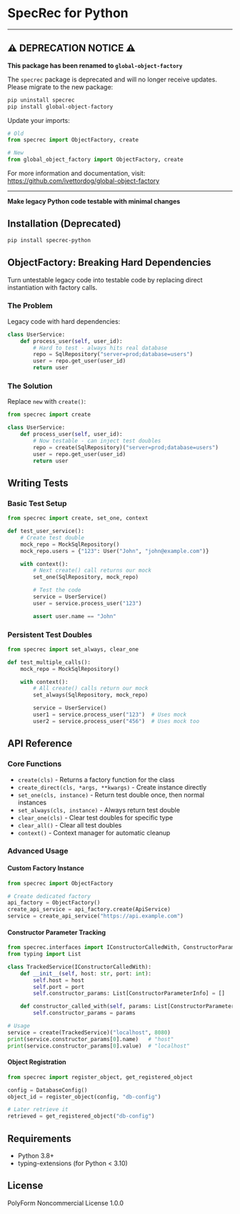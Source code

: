 # SpecRec for Python

---
## ⚠️ DEPRECATION NOTICE ⚠️

**This package has been renamed to `global-object-factory`**

The `specrec` package is deprecated and will no longer receive updates. Please migrate to the new package:

```bash
pip uninstall specrec
pip install global-object-factory
```

Update your imports:
```python
# Old
from specrec import ObjectFactory, create

# New
from global_object_factory import ObjectFactory, create
```

For more information and documentation, visit: https://github.com/ivettordog/global-object-factory

---

**Make legacy Python code testable with minimal changes**

## Installation (Deprecated)

```bash
pip install specrec-python
```

## ObjectFactory: Breaking Hard Dependencies

Turn untestable legacy code into testable code by replacing direct instantiation with factory calls.

### The Problem

Legacy code with hard dependencies:

```python
class UserService:
    def process_user(self, user_id):
        # Hard to test - always hits real database
        repo = SqlRepository("server=prod;database=users")
        user = repo.get_user(user_id)
        return user
```

### The Solution

Replace `new` with `create()`:

```python
from specrec import create

class UserService:
    def process_user(self, user_id):
        # Now testable - can inject test doubles
        repo = create(SqlRepository)("server=prod;database=users")
        user = repo.get_user(user_id)
        return user
```

## Writing Tests

### Basic Test Setup

```python
from specrec import create, set_one, context

def test_user_service():
    # Create test double
    mock_repo = MockSqlRepository()
    mock_repo.users = {"123": User("John", "john@example.com")}

    with context():
        # Next create() call returns our mock
        set_one(SqlRepository, mock_repo)

        # Test the code
        service = UserService()
        user = service.process_user("123")

        assert user.name == "John"
```

### Persistent Test Doubles

```python
from specrec import set_always, clear_one

def test_multiple_calls():
    mock_repo = MockSqlRepository()

    with context():
        # All create() calls return our mock
        set_always(SqlRepository, mock_repo)

        service = UserService()
        user1 = service.process_user("123")  # Uses mock
        user2 = service.process_user("456")  # Uses mock too
```

## API Reference

### Core Functions

- `create(cls)` - Returns a factory function for the class
- `create_direct(cls, *args, **kwargs)` - Create instance directly
- `set_one(cls, instance)` - Return test double once, then normal instances
- `set_always(cls, instance)` - Always return test double
- `clear_one(cls)` - Clear test doubles for specific type
- `clear_all()` - Clear all test doubles
- `context()` - Context manager for automatic cleanup

### Advanced Usage

#### Custom Factory Instance

```python
from specrec import ObjectFactory

# Create dedicated factory
api_factory = ObjectFactory()
create_api_service = api_factory.create(ApiService)
service = create_api_service("https://api.example.com")
```

#### Constructor Parameter Tracking

```python
from specrec.interfaces import IConstructorCalledWith, ConstructorParameterInfo
from typing import List

class TrackedService(IConstructorCalledWith):
    def __init__(self, host: str, port: int):
        self.host = host
        self.port = port
        self.constructor_params: List[ConstructorParameterInfo] = []

    def constructor_called_with(self, params: List[ConstructorParameterInfo]) -> None:
        self.constructor_params = params

# Usage
service = create(TrackedService)("localhost", 8080)
print(service.constructor_params[0].name)   # "host"
print(service.constructor_params[0].value)  # "localhost"
```

#### Object Registration

```python
from specrec import register_object, get_registered_object

config = DatabaseConfig()
object_id = register_object(config, "db-config")

# Later retrieve it
retrieved = get_registered_object("db-config")
```

## Requirements

- Python 3.8+
- typing-extensions (for Python < 3.10)

## License

PolyForm Noncommercial License 1.0.0